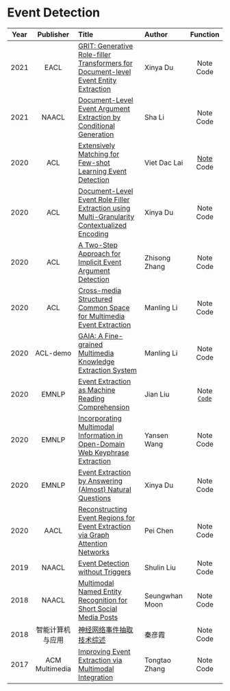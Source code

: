 # Event Detection

| Year | Publisher | Title | Author | Function |
| :-: | :-: | :- | :- | :-: |
| 2021 | EACL | [GRIT: Generative Role-filler Transformers for Document-level Event Entity Extraction](https://aclanthology.org/2021.eacl-main.52/) | Xinya Du | Note <br> Code |
| 2021 | NAACL | [Document-Level Event Argument Extraction by Conditional Generation](https://www.aclweb.org/anthology/2021.naacl-main.69/) | Sha Li | Note <br> Code |
| 2020 | ACL | [Extensively Matching for Few-shot Learning Event Detection](https://www.aclweb.org/anthology/2020.nuse-1.5/) | Viet Dac Lai | [Note](https://zhevent.github.io/2020/10/09/few-shot-learning-event-detection/) <br> Code |
| 2020 | ACL | [Document-Level Event Role Filler Extraction using Multi-Granularity Contextualized Encoding](https://aclanthology.org/2020.acl-main.714/) | Xinya Du | Note <br> Code |
| 2020 | ACL | [A Two-Step Approach for Implicit Event Argument Detection](https://aclanthology.org/2020.acl-main.667/) | Zhisong Zhang | Note <br> Code |
| 2020 | ACL | [Cross-media Structured Common Space for Multimedia Event Extraction](https://www.aclweb.org/anthology/2020.acl-main.230//) | Manling Li | Note <br> Code |
| 2020 | ACL-demo | [GAIA: A Fine-grained Multimedia Knowledge Extraction System](https://www.aclweb.org/anthology/2020.acl-demos.11/) | Manling Li | Note <br> Code |
| 2020 | EMNLP | [Event Extraction as Machine Reading Comprehension](https://aclanthology.org/2020.emnlp-main.128/) | Jian Liu | Note <br> [`Code`](https://github.com/jianliu-ml/EEasMRC) |
| 2020 | EMNLP | [Incorporating Multimodal Information in Open-Domain Web Keyphrase Extraction](https://www.aclweb.org/anthology/2020.emnlp-main.140/) | Yansen Wang | Note <br> Code |
| 2020 | EMNLP | [Event Extraction by Answering (Almost) Natural Questions](https://aclanthology.org/2020.emnlp-main.49/) | Xinya Du | Note <br> Code |
| 2020 | AACL | [Reconstructing Event Regions for Event Extraction via Graph Attention Networks](https://aclanthology.org/2020.aacl-main.81/) | Pei Chen | Note <br> Code |
| 2019 | NAACL | [Event Detection without Triggers](https://www.aclweb.org/anthology/N19-1080/) | Shulin Liu | Note <br> Code |
| 2018 | NAACL | [Multimodal Named Entity Recognition for Short Social Media Posts](https://www.aclweb.org/anthology/N18-1078/) | Seungwhan Moon| Note <br> Code |
| 2018 | 智能计算机与应用 | [神经网络事件抽取技术综述](http://www.cnki.com.cn/Article/CJFDTotal-DLXZ201803002.htm) | 秦彦霞 | Note <br> Code |
| 2017 | ACM Multimedia | [Improving Event Extraction via Multimodal Integration](https://dl.acm.org/doi/10.1145/3123266.3123294) | Tongtao Zhang | Note <br> Code |
